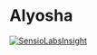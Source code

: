 # Alyosha
[![SensioLabsInsight](https://insight.sensiolabs.com/projects/04fff949-5576-4fa9-bcca-d4da3cca4d41/mini.png)](https://insight.sensiolabs.com/projects/04fff949-5576-4fa9-bcca-d4da3cca4d41)
